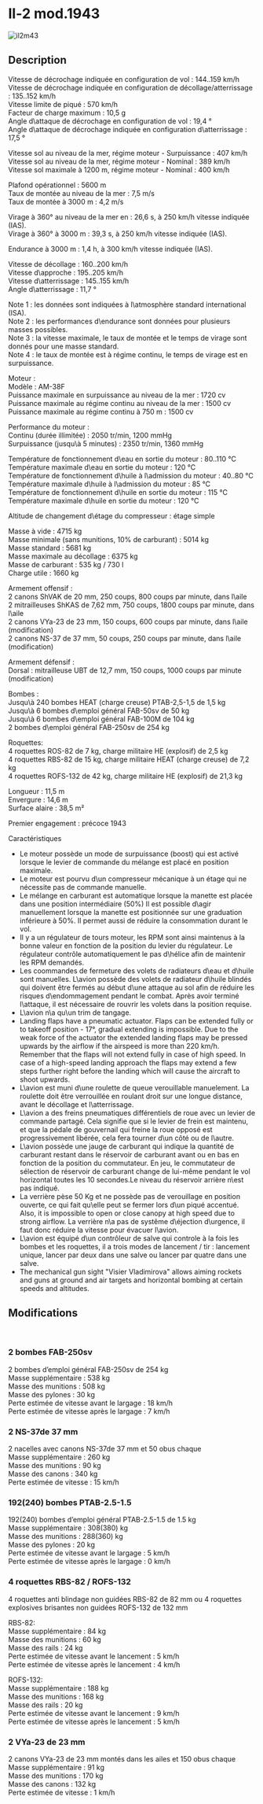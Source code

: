 # Il-2 mod.1943  
  
![il2m43](../images/il2m43.png)  
  
## Description  
  
Vitesse de décrochage indiquée en configuration de vol : 144..159 km/h  
Vitesse de décrochage indiquée en configuration de décollage/atterrissage : 135..152 km/h  
Vitesse limite de piqué : 570 km/h  
Facteur de charge maximum : 10,5 g  
Angle d\attaque de décrochage en configuration de vol : 19,4 °  
Angle d\attaque de décrochage indiquée en configuration d\atterrissage : 17,5 °  
  
Vitesse sol au niveau de la mer, régime moteur - Surpuissance : 407 km/h  
Vitesse sol au niveau de la mer, régime moteur - Nominal : 389 km/h  
Vitesse sol maximale à 1200 m, régime moteur - Nominal : 400 km/h  
  
Plafond opérationnel : 5600 m  
Taux de montée au niveau de la mer : 7,5 m/s  
Taux de montée à 3000 m : 4,2 m/s  
  
Virage à 360° au niveau de la mer en : 26,6 s, à 250 km/h vitesse indiquée (IAS).  
Virage à 360° à 3000 m : 39,3 s, à 250 km/h vitesse indiquée (IAS).  
  
Endurance à 3000 m : 1,4 h, à 300 km/h vitesse indiquée (IAS).  
  
Vitesse de décollage : 160..200 km/h  
Vitesse d\approche : 195..205 km/h  
Vitesse d\atterrissage : 145..155 km/h  
Angle d\atterrissage : 11,7 °  
  
Note 1 : les données sont indiquées à l\atmosphère standard international (ISA).  
Note 2 : les performances d\endurance sont données pour plusieurs masses possibles.  
Note 3 : la vitesse maximale, le taux de montée et le temps de virage sont donnés pour une masse standard.  
Note 4 : le taux de montée est à régime continu, le temps de virage est en surpuissance.  
  
Moteur :  
Modèle : AM-38F  
Puissance maximale en surpuissance au niveau de la mer : 1720 cv  
Puissance maximale au régime continu au niveau de la mer : 1500 cv  
Puissance maximale au régime continu à 750 m : 1500 cv  
  
Performance du moteur :  
Continu (durée illimitée) : 2050 tr/min, 1200 mmHg  
Surpuissance (jusqu\à 5 minutes) : 2350 tr/min, 1360 mmHg  
  
Température de fonctionnement d\eau en sortie du moteur : 80..110 °C  
Température maximale d\eau en sortie du moteur : 120 °C  
Température de fonctionnement d\huile à l\admission du moteur : 40..80 °C  
Température maximale d\huile à l\admission du moteur : 85 °C  
Température de fonctionnement d\huile en sortie du moteur : 115 °C  
Température maximale d\huile en sortie du moteur : 120 °C  
  
Altitude de changement d\étage du compresseur : étage simple  
  
Masse à vide : 4715 kg  
Masse minimale (sans munitions, 10% de carburant) : 5014 kg  
Masse standard : 5681 kg  
Masse maximale au décollage : 6375 kg  
Masse de carburant : 535 kg / 730 l  
Charge utile : 1660 kg  
  
Armement offensif :  
2 canons ShVAK de 20 mm, 250 coups, 800 coups par minute, dans l\aile  
2 mitrailleuses ShKAS de 7,62 mm, 750 coups, 1800 coups par minute, dans l\aile  
2 canons VYa-23 de 23 mm, 150 coups, 600 coups par minute, dans l\aile (modification)  
2 canons NS-37 de 37 mm, 50 coups, 250 coups par minute, dans l\aile (modification)  
  
Armement défensif :  
Dorsal : mitrailleuse UBT de 12,7 mm, 150 coups, 1000 coups par minute (modification)  
  
Bombes :  
Jusqu\à 240 bombes HEAT (charge creuse) PTAB-2,5-1,5 de 1,5 kg  
Jusqu\à 6 bombes d\emploi général FAB-50sv de 50 kg  
Jusqu\à 6 bombes d\emploi général FAB-100M de 104 kg  
2 bombes d\emploi général FAB-250sv de 254 kg   
  
Roquettes:  
4 roquettes ROS-82 de 7 kg, charge militaire HE (explosif) de 2,5 kg  
4 roquettes RBS-82 de 15 kg, charge militaire HEAT (charge creuse) de 7,2 kg  
4 roquettes ROFS-132 de 42 kg, charge militaire HE (explosif) de 21,3 kg  
  
Longueur : 11,5 m  
Envergure : 14,6 m  
Surface alaire : 38,5 m²  
  
Premier engagement : précoce 1943  
  
Caractéristiques  
- Le moteur possède un mode de surpuissance (boost) qui est activé lorsque le levier de commande du mélange est placé en position maximale.  
- Le moteur est pourvu d\un compresseur mécanique à un étage qui ne nécessite pas de commande manuelle.  
- Le mélange en carburant est automatique lorsque la manette est placée dans une position intermédiaire (50%) Il est possible d\agir manuellement lorsque la manette est positionnée sur une graduation inférieure à 50%. Il permet aussi de réduire la consommation durant le vol.  
- Il y a un régulateur de tours moteur, les RPM sont ainsi maintenus à la bonne valeur en fonction de la position du levier du régulateur. Le régulateur contrôle automatiquement le pas d\hélice afin de maintenir les RPM demandés.  
- Les coommandes de fermeture des volets de radiateurs d\eau et d\huile sont manuelles. L\avion possède des volets de radiateur d\huile blindés qui doivent être fermés au début d\une attaque au sol afin de réduire les risques d\endommagement pendant le combat. Après avoir terminé l\attaque, il est nécessaire de rouvrir les volets dans la position requise.  
- L\avion n\a qu\un trim de tangage.  
- Landing flaps have a pneumatic actuator. Flaps can be extended fully or to takeoff position - 17°, gradual extending is impossible. Due to the weak force of the actuator the extended landing flaps may be pressed upwards by the airflow if the airspeed is more than 220 km/h. Remember that the flaps will not extend fully in case of high speed. In case of a high-speed landing approach the flaps may extend a few steps further right before the landing which will cause the aircraft to shoot upwards.  
- L\avion est muni d\une roulette de queue verouillable manuelement. La roulette doit être verrouillée en roulant droit sur une longue distance, avant le décollage et l\atterrissage.  
- L\avion a des freins pneumatiques différentiels de roue avec un levier de commande partagé. Cela signifie que si le levier de frein est maintenu, et que la pédale de gouvernail qui freine la roue opposé est progressivement libérée, cela fera tourner d\un côté ou de l\autre.  
- L\avion possède une jauge de carburant qui indique la quantité de carburant restant dans le réservoir de carburant avant ou en bas en fonction de la position du commutateur. En jeu, le commutateur de sélection de réservoir de carburant change de lui-même pendant le vol horizontal toutes les 10 secondes.Le niveau du réservoir arrière n\est pas indiqué.   
- La verrière pèse 50 Kg et ne possède pas de verouillage en position ouverte, ce qui fait qu\elle peut se fermer lors d\un piqué accentué. Also, it is impossible to open or close canopy at high speed due to strong airflow. La verrière n\a pas de systême d\éjection d\urgence, il faut donc réduire la vitesse pour évacuer l\avion.  
- L\avion est équipé d\un contrôleur de salve qui controle à la fois les bombes et les roquettes, il a trois modes de lancement / tir : lancement unique, lancer par deux dans une salve ou lancer par quatre dans une salve.  
- The mechanical gun sight "Visier Vladimirova" allows aiming rockets and guns at ground and air targets and horizontal bombing at certain speeds and altitudes.  
  
## Modifications  
  ﻿
  
  
### 2 bombes FAB-250sv  
  
2 bombes d’emploi général FAB-250sv de 254 kg  
Masse supplémentaire : 538 kg  
Masse des munitions : 508 kg  
Masse des pylones : 30 kg  
Perte estimée de vitesse avant le largage : 18 km/h  
Perte estimée de vitesse après le largage : 7 km/h  ﻿
  
  
### 2 NS-37de 37 mm  
  
2 nacelles avec canons NS-37de 37 mm et 50 obus chaque  
Masse supplémentaire : 260 kg  
Masse des munitions : 90 kg  
Masse des canons : 340 kg  
Perte estimée de vitesse : 15 km/h  ﻿
  
### 192(240) bombes PTAB-2.5-1.5  
  
192(240) bombes d’emploi général PTAB-2.5-1.5 de 1.5 kg  
Masse supplémentaire : 308(380) kg  
Masse des munitions : 288(360) kg  
Masse des pylones : 20 kg  
Perte estimée de vitesse avant le largage : 5 km/h  
Perte estimée de vitesse après le largage : 0 km/h  ﻿
  
### 4 roquettes RBS-82 / ROFS-132   
  
4 roquettes anti blindage non guidées RBS-82 de 82 mm ou 4 roquettes explosives brisantes non guidées ROFS-132 de 132 mm  
  
RBS-82:  
Masse supplémentaire : 84 kg  
Masse des munitions : 60 kg  
Masse des rails : 24 kg  
Perte estimée de vitesse avant le lancement : 5 km/h  
Perte estimée de vitesse après le lancement : 4 km/h  
  
ROFS-132:  
Masse supplémentaire : 188 kg  
Masse des munitions : 168 kg  
Masse des rails : 20 kg  
Perte estimée de vitesse avant le lancement : 9 km/h  
Perte estimée de vitesse après le lancement : 5 km/h  ﻿
  
  
### 2 VYa-23 de 23 mm  
  
2 canons VYa-23 de 23 mm montés dans les ailes et 150 obus chaque  
Masse supplémentaire : 91 kg  
Masse des munitions : 170 kg  
Masse des canons : 132 kg  
Perte estimée de vitesse : 1 km/h  
